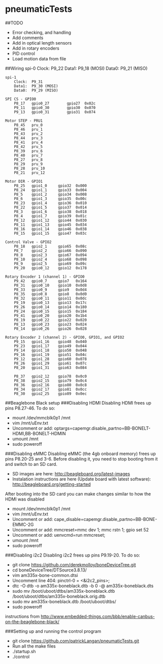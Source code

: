 pneumaticTests
==============

##TODO
- Error checking, and handling
- Add comments
- Add in optical length sensors
- Add in rotary encoders
- PID control
- Load motion data from file


##Wiring
	spi-0
		Clock:	P9_22
		Data1:	P9_18 (MOSI)
		Data0:	P9_21 (MISO)

	spi-1
		Clock:	P9_31
		Data1:	P9_30 (MOSI)
		Data0:	P9_29 (MISO)

	SPI CS - GPIO0
		P8_17   gpio0_27        gpio27  0x02c
		P9_11   gpio0_30        gpio30  0x070
		P9_13   gpio0_31        gpio31  0x074

	Motor STEP - PRU1
		P8_45	pru_0
		P8_46	pru_1
		P8_43	pru_2
		P8_44	pru_3
		P8_41	pru_4
		P8_42	pru_5
		P8_39	pru_6
		P8_40	pru_7
		P8_27	pru_8
		P8_29	pru_9
		P8_28	pru_10
		P8_21	pru_12

	Motor DIR - GPIO1
		P8_25	gpio1_0		gpio32	0x000
		P8_24	gpio1_1		gpio33	0x004
		P8_5	gpio1_2		gpio34	0x008
		P8_6	gpio1_3		gpio35	0x00c
		P8_23	gpio1_4		gpio36	0x010
		P8_22	gpio1_5		gpio37	0x014
		P8_3	gpio1_6		gpio38	0x018
		P8_4	gpio1_7		gpio39	0x01c
		P8_12	gpio1_12	gpio44	0x030
		P8_11	gpio1_13	gpio45	0x034
		P8_16	gpio1_14	gpio46	0x038
		P8_15	gpio1_15	gpio47	0x03c

	Control Valve - GPIO2
		P8_18	gpio2_1		gpio65	0x08c
		P8_7	gpio2_2		gpio66	0x090
		P8_8	gpio2_3		gpio67	0x094
		P8_10	gpio2_4		gpio68	0x098
		P8_9	gpio2_5		gpio69	0x09c
		P9_20	gpio0_12	gpio12	0x178

	Rotary Encoder 1 (channel 1) - GPIO0
		P9_42   gpio0_7		gpio7   0x164
		P8_31   gpio0_10	gpio10  0x0d8
		P8_33   gpio0_9		gpio9   0x0d4
		P8_35   gpio0_8		gpio8   0x0d0
		P8_32   gpio0_11	gpio11  0x0dc
		P9_19   gpio0_13	gpio13  0x17c
		P9_26   gpio0_14	gpio14  0x180
		P9_24   gpio0_15	gpio15  0x184
		P9_41   gpio0_20	gpio20  0x1b4
		P8_19   gpio0_22	gpio22  0x020
		P8_13   gpio0_23	gpio23  0x024
		P8_14   gpio0_26	gpio26  0x028

	Rotary Encoder 2 (channel 2) - GPIO0, GPIO1, and GPIO2
		P9_15   gpio1_16	gpio48  0x040
		P9_23   gpio1_17	gpio49  0x044
		P9_14   gpio1_18	gpio50  0x048
		P9_16   gpio1_19	gpio51  0x04c
		P9_12   gpio1_28	gpio60  0x078
		P8_26   gpio1_29	gpio61  0x07c
		P8_20   gpio1_31	gpio63  0x084

		P8_37   gpio2_12	gpio78  0x0c0
		P8_38   gpio2_15	gpio79  0x0c4
		P8_36   gpio2_16	gpio80  0x0c8
		P8_34   gpio2_17	gpio81  0x0cc
		P8_30   gpio2_25	gpio89  0x0ec


##Beaglebone Black setup
###Disabling HDMI
Disabling HDMI frees up pins P8.27-46.  To do so:
- mount /dev/mmcblk0p1  /mnt
- vim /mnt/uEnv.txt
- Uncomment or add: optargs=capemgr.disable_partno=BB-BONELT-HDMI,BB-BONELT-HDMIN
- umount /mnt
- sudo poweroff

###Disabling eMMC
Disabling eMMC (the 4gb onboard memory) frees up pins P8.20-25 and 3-6.  Before disabling it, you need to stop booting from it and switch to an SD card.
- SD images are here: http://beagleboard.org/latest-images
- Instalation instructions are here (Update board with latest software): http://beagleboard.org/getting-started

After booting into the SD card you can make changes similar to how the HDMI was disabled
- mount /dev/mmcblk0p1  /mnt
- vim /mnt/uEnv.txt
- Uncomment or add: cape_disable=capemgr.disable_partno=BB-BONE-EMMC-2G
- Uncomment or add: mmcreset=mmc dev 1; mmc rstn 1; gpio set 52
- Uncomment or add: uenvcmd=run mmcreset;
- umount /mnt
- sudo poweroff

###Disabling i2c2
Disabling i2c2 frees up pins P9.19-20.  To do so:
- git clone https://github.com/derekmolloy/boneDeviceTree.git
- cd boneDeviceTree/DTSource3.8.13/
- vim am335x-bone-common.dtsi
- Uncomment line 404: pinctrl-0 = <&i2c2_pins>;
- dtc -O dtb -o am335x-boneblack.dtb -b 0 -@ am335x-boneblack.dts
- sudo mv /boot/uboot/dtbs/am335x-boneblack.dtb /boot/uboot/dtbs/am335x-boneblack.orig.dtb
- sudo mv am335x-boneblack.dtb /boot/uboot/dtbs/
- sudo poweroff

instructions from http://www.embedded-things.com/bbb/enable-canbus-on-the-beaglebone-black/

###Setting up and running the control program
- git clone https://github.com/patrickLangan/pneumaticTests.git
- Run all the make files
- ./startup.sh
- ./control

